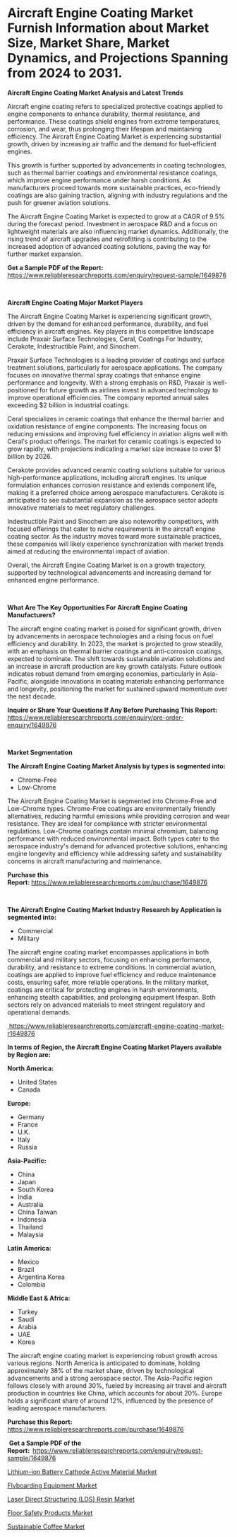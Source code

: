 <p><h1>Aircraft Engine Coating Market Furnish Information about Market Size, Market Share, Market Dynamics, and Projections Spanning from 2024 to 2031.</h1></p><p><strong>Aircraft Engine Coating Market Analysis and Latest Trends</strong></p>
<p><p>Aircraft engine coating refers to specialized protective coatings applied to engine components to enhance durability, thermal resistance, and performance. These coatings shield engines from extreme temperatures, corrosion, and wear, thus prolonging their lifespan and maintaining efficiency. The Aircraft Engine Coating Market is experiencing substantial growth, driven by increasing air traffic and the demand for fuel-efficient engines. </p><p>This growth is further supported by advancements in coating technologies, such as thermal barrier coatings and environmental resistance coatings, which improve engine performance under harsh conditions. As manufacturers proceed towards more sustainable practices, eco-friendly coatings are also gaining traction, aligning with industry regulations and the push for greener aviation solutions. </p><p>The Aircraft Engine Coating Market is expected to grow at a CAGR of 9.5% during the forecast period. Investment in aerospace R&D and a focus on lightweight materials are also influencing market dynamics. Additionally, the rising trend of aircraft upgrades and retrofitting is contributing to the increased adoption of advanced coating solutions, paving the way for further market expansion.</p></p>
<p><strong>Get a Sample PDF of the Report:&nbsp;</strong> <a href="https://www.reliableresearchreports.com/enquiry/request-sample/1649876?utm_campaign=37&utm_medium=2&utm_source=Github&utm_content=ia&utm_term=25092024&utm_id=aircraft-engine-coating">https://www.reliableresearchreports.com/enquiry/request-sample/1649876</a></p>
<p>&nbsp;</p>
<p><strong>Aircraft Engine Coating Major Market Players</strong></p>
<p><p>The Aircraft Engine Coating Market is experiencing significant growth, driven by the demand for enhanced performance, durability, and fuel efficiency in aircraft engines. Key players in this competitive landscape include Praxair Surface Technologies, Ceral, Coatings For Industry, Cerakote, Indestructible Paint, and Sinochem.</p><p>Praxair Surface Technologies is a leading provider of coatings and surface treatment solutions, particularly for aerospace applications. The company focuses on innovative thermal spray coatings that enhance engine performance and longevity. With a strong emphasis on R&D, Praxair is well-positioned for future growth as airlines invest in advanced technology to improve operational efficiencies. The company reported annual sales exceeding $2 billion in industrial coatings.</p><p>Ceral specializes in ceramic coatings that enhance the thermal barrier and oxidation resistance of engine components. The increasing focus on reducing emissions and improving fuel efficiency in aviation aligns well with Ceral's product offerings. The market for ceramic coatings is expected to grow rapidly, with projections indicating a market size increase to over $1 billion by 2026.</p><p>Cerakote provides advanced ceramic coating solutions suitable for various high-performance applications, including aircraft engines. Its unique formulation enhances corrosion resistance and extends component life, making it a preferred choice among aerospace manufacturers. Cerakote is anticipated to see substantial expansion as the aerospace sector adopts innovative materials to meet regulatory challenges.</p><p>Indestructible Paint and Sinochem are also noteworthy competitors, with focused offerings that cater to niche requirements in the aircraft engine coating sector. As the industry moves toward more sustainable practices, these companies will likely experience synchronization with market trends aimed at reducing the environmental impact of aviation.</p><p>Overall, the Aircraft Engine Coating Market is on a growth trajectory, supported by technological advancements and increasing demand for enhanced engine performance.</p></p>
<p>&nbsp;</p>
<p><strong>What Are The Key Opportunities For Aircraft Engine Coating Manufacturers?</strong></p>
<p><p>The aircraft engine coating market is poised for significant growth, driven by advancements in aerospace technologies and a rising focus on fuel efficiency and durability. In 2023, the market is projected to grow steadily, with an emphasis on thermal barrier coatings and anti-corrosion coatings, expected to dominate. The shift towards sustainable aviation solutions and an increase in aircraft production are key growth catalysts. Future outlook indicates robust demand from emerging economies, particularly in Asia-Pacific, alongside innovations in coating materials enhancing performance and longevity, positioning the market for sustained upward momentum over the next decade.</p></p>
<p><strong>Inquire or Share Your Questions If Any Before Purchasing This Report:</strong> <a href="https://www.reliableresearchreports.com/enquiry/pre-order-enquiry/1649876?utm_campaign=37&utm_medium=2&utm_source=Github&utm_content=ia&utm_term=25092024&utm_id=aircraft-engine-coating">https://www.reliableresearchreports.com/enquiry/pre-order-enquiry/1649876</a></p>
<p>&nbsp;</p>
<p><strong>Market Segmentation</strong></p>
<p><strong>The Aircraft Engine Coating Market Analysis by types is segmented into:</strong></p>
<p><ul><li>Chrome-Free</li><li>Low-Chrome</li></ul></p>
<p><p>The Aircraft Engine Coating Market is segmented into Chrome-Free and Low-Chrome types. Chrome-Free coatings are environmentally friendly alternatives, reducing harmful emissions while providing corrosion and wear resistance. They are ideal for compliance with stricter environmental regulations. Low-Chrome coatings contain minimal chromium, balancing performance with reduced environmental impact. Both types cater to the aerospace industry's demand for advanced protective solutions, enhancing engine longevity and efficiency while addressing safety and sustainability concerns in aircraft manufacturing and maintenance.</p></p>
<p><strong>Purchase this Report:&nbsp;</strong><a href="https://www.reliableresearchreports.com/purchase/1649876?utm_campaign=37&utm_medium=2&utm_source=Github&utm_content=ia&utm_term=25092024&utm_id=aircraft-engine-coating">https://www.reliableresearchreports.com/purchase/1649876</a></p>
<p>&nbsp;</p>
<p><strong>The Aircraft Engine Coating Market Industry Research by Application is segmented into:</strong></p>
<p><ul><li>Commercial</li><li>Military</li></ul></p>
<p><p>The aircraft engine coating market encompasses applications in both commercial and military sectors, focusing on enhancing performance, durability, and resistance to extreme conditions. In commercial aviation, coatings are applied to improve fuel efficiency and reduce maintenance costs, ensuring safer, more reliable operations. In the military market, coatings are critical for protecting engines in harsh environments, enhancing stealth capabilities, and prolonging equipment lifespan. Both sectors rely on advanced materials to meet stringent regulatory and operational demands.</p></p>
<p><a href="https://www.reliableresearchreports.com/aircraft-engine-coating-market-r1649876?utm_campaign=37&utm_medium=2&utm_source=Github&utm_content=ia&utm_term=25092024&utm_id=aircraft-engine-coating">&nbsp;https://www.reliableresearchreports.com/aircraft-engine-coating-market-r1649876</a></p>
<p><strong>In terms of Region, the Aircraft Engine Coating Market Players available by Region are:</strong></p>
<p>
    <p> <strong> North America: </strong>
        <ul>
            <li>United States</li>
            <li>Canada</li>
        </ul>
        </p> 
    <p> <strong> Europe: </strong>
        <ul>
            <li>Germany</li>
            <li>France</li>
            <li>U.K.</li>
            <li>Italy</li>
            <li>Russia</li>
        </ul>
        </p> 
    <p> <strong> Asia-Pacific: </strong>
        <ul>
            <li>China</li>
            <li>Japan</li>
            <li>South Korea</li>
            <li>India</li>
            <li>Australia</li>
            <li>China Taiwan</li>
            <li>Indonesia</li>
            <li>Thailand</li>
            <li>Malaysia</li>
        </ul>
        </p> 
    <p> <strong> Latin America: </strong>
        <ul>
            <li>Mexico</li>
            <li>Brazil</li>
            <li>Argentina Korea</li>
            <li>Colombia</li>
        </ul>
        </p> 
    <p> <strong> Middle East & Africa: </strong>
        <ul>
            <li>Turkey</li>
            <li>Saudi</li>
            <li>Arabia</li>
            <li>UAE</li>
            <li>Korea</li>
        </ul>
    </p>
    </p>
<p><p>The aircraft engine coating market is experiencing robust growth across various regions. North America is anticipated to dominate, holding approximately 38% of the market share, driven by technological advancements and a strong aerospace sector. The Asia-Pacific region follows closely with around 30%, fueled by increasing air travel and aircraft production in countries like China, which accounts for about 20%. Europe holds a significant share of around 12%, influenced by the presence of leading aerospace manufacturers.</p></p>
<p><strong>Purchase this Report: </strong><a href="https://www.reliableresearchreports.com/purchase/1649876?utm_campaign=37&utm_medium=2&utm_source=Github&utm_content=ia&utm_term=25092024&utm_id=aircraft-engine-coating">https://www.reliableresearchreports.com/purchase/1649876</a></p>
<p>&nbsp;<strong>Get a Sample PDF of the Report:&nbsp;&nbsp;</strong><a href="https://www.reliableresearchreports.com/enquiry/request-sample/1649876?utm_campaign=37&utm_medium=2&utm_source=Github&utm_content=ia&utm_term=25092024&utm_id=aircraft-engine-coating">https://www.reliableresearchreports.com/enquiry/request-sample/1649876</a></p>
<p><strong></strong></p>
<p><p><a href="https://github.com/SamiaHussain82/Market-Research-Report-List-1/blob/main/lithium-ion-battery-cathode-active-material-market.md?utm_campaign=37&utm_medium=2&utm_source=Github&utm_content=ia&utm_term=25092024&utm_id=aircraft-engine-coating">Lithium-ion Battery Cathode Active Material Market</a></p><p><a href="https://issuu.com/reportprime-2/docs/flyboarding-equipment-market-size-2_99420a23ae6377?utm_campaign=37&utm_medium=2&utm_source=Github&utm_content=ia&utm_term=25092024&utm_id=aircraft-engine-coating">Flyboarding Equipment Market</a></p><p><a href="https://github.com/joannesouthgate/Market-Research-Report-List-5/blob/main/laser-direct-structuring-lds-resin-market.md?utm_campaign=37&utm_medium=2&utm_source=Github&utm_content=ia&utm_term=25092024&utm_id=aircraft-engine-coating">Laser Direct Structuring (LDS) Resin Market</a></p><p><a href="https://issuu.com/reportprime-2/docs/floor-safety-products-market-size-2_6dbcb8b759e1be?utm_campaign=37&utm_medium=2&utm_source=Github&utm_content=ia&utm_term=25092024&utm_id=aircraft-engine-coating">Floor Safety Products Market</a></p><p><a href="https://www.linkedin.com/pulse/sustainable-coffee-market-global-trends-forecast-2024-2031-xrjie?trackingId=s1HDqpXYQqel0yIQ1kK4nw%3D%3D&utm_campaign=37&utm_medium=2&utm_source=Github&utm_content=ia&utm_term=25092024&utm_id=aircraft-engine-coating">Sustainable Coffee Market</a></p></p>